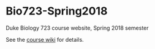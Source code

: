 # Bio723-Spring2018

Duke Biology 723 course website, Spring 2018 semester

See the [course wiki](https://github.com/Bio723-class/Bio723-Spring2018/wiki) for details.

